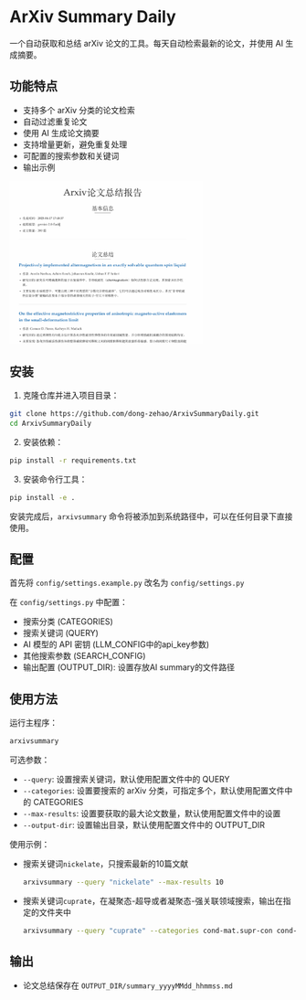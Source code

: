 # ArXiv Summary Daily

一个自动获取和总结 arXiv 论文的工具。每天自动检索最新的论文，并使用 AI 生成摘要。

## 功能特点

- 支持多个 arXiv 分类的论文检索
- 自动过滤重复论文
- 使用 AI 生成论文摘要
- 支持增量更新，避免重复处理
- 可配置的搜索参数和关键词
- 输出示例

<img src="img/overview.png" alt="overview" style="zoom: 33%;" />

## 安装

1. 克隆仓库并进入项目目录：
```bash
git clone https://github.com/dong-zehao/ArxivSummaryDaily.git
cd ArxivSummaryDaily
```

2. 安装依赖：
```bash
pip install -r requirements.txt
```

3. 安装命令行工具：
```bash
pip install -e .
```

安装完成后，`arxivsummary` 命令将被添加到系统路径中，可以在任何目录下直接使用。

## 配置

首先将 `config/settings.example.py` 改名为 `config/settings.py`

在 `config/settings.py` 中配置：

- 搜索分类 (CATEGORIES)
- 搜索关键词 (QUERY)
- AI 模型的 API 密钥 (LLM_CONFIG中的api_key参数)
- 其他搜索参数 (SEARCH_CONFIG)
- 输出配置 (OUTPUT_DIR): 设置存放AI summary的文件路径

## 使用方法

运行主程序：
```bash
arxivsummary
```

可选参数：
- `--query`: 设置搜索关键词，默认使用配置文件中的 QUERY
- `--categories`: 设置要搜索的 arXiv 分类，可指定多个，默认使用配置文件中的 CATEGORIES
- `--max-results`: 设置要获取的最大论文数量，默认使用配置文件中的设置
- `--output-dir`: 设置输出目录，默认使用配置文件中的 OUTPUT_DIR

使用示例：
- 搜索关键词`nickelate`，只搜索最新的10篇文献
    ```bash
    arxivsummary --query "nickelate" --max-results 10
    ```
- 搜索关键词`cuprate`，在凝聚态-超导或者凝聚态-强关联领域搜索，输出在指定的文件夹中
    ```bash
    arxivsummary --query "cuprate" --categories cond-mat.supr-con cond-mat.str-el --output-dir "G:\ArxivSummary\cuprate"
    ```

## 输出

- 论文总结保存在 `OUTPUT_DIR/summary_yyyyMMdd_hhmmss.md`






